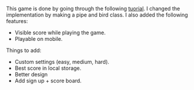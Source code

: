This game is done by going through the following [tuorial](https://www.youtube.com/watch?v=Jgst0rihJ3o). I changed the implementation by making a pipe and bird class.
I also added the following features:

- Visible score while playing the game.
- Playable on mobile.

Things to add:

- Custom settings (easy, medium, hard).
- Best score in local storage.
- Better design
- Add sign up + score board.
